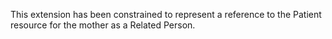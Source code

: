 This extension has been constrained to represent a reference to the Patient resource for the mother as a Related Person.